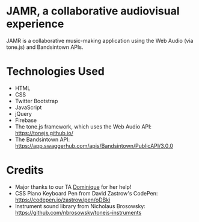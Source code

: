 # JAMR, a collaborative audiovisual experience
JAMR is a collaborative music-making application using the Web Audio (via tone.js) and Bandsintown APIs.

# Technologies Used
* HTML
* CSS
* Twitter Bootstrap
* JavaScript
* jQuery
* Firebase
* The tone.js framework, which uses the Web Audio API: https://tonejs.github.io/
* The Bandsintown API: https://app.swaggerhub.com/apis/Bandsintown/PublicAPI/3.0.0

# Credits
* Major thanks to our TA [Dominique](https://github.com/dmeeks91) for her help!
* CSS Piano Keyboard Pen from David Zastrow's CodePen: https://codepen.io/zastrow/pen/oDBki
* Instrument sound library from Nicholaus Brosowsky: https://github.com/nbrosowsky/tonejs-instruments